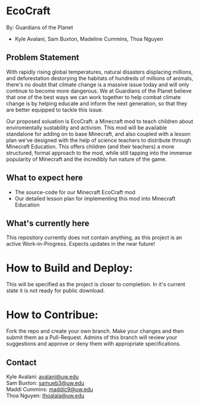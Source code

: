 # EcoCraft
By: Guardians of the Planet
- Kyle Avalani, Sam Buxton, Madeline Cummins, Thoa Nguyen

## Problem Statement
With rapidly rising global temperatures, natural disasters displacing millions, and deforestation destorying the habitats of hundreds of millions of animals, there's no doubt that cilmate change is a massive issue today and will only continue to become more dangerous. We at Guardians of the Planet believe that one of the best ways we can work together to help combat climate change is by helping educate and inform the next generation, so that they are better equipped to tackle this issue.

Our proposed soluation is EcoCraft: a Minecraft mod to teach children about enviromentally sustability and activism. This mod will be available standalone for adding on to base Minecraft, and also coupled with a lesson plan we've designed with the help of science teachers to distribute through Minecraft Education. This offers children (and their teachers) a more structured, formal approach to the mod, while still tapping into the immense popularity of Minecraft and the incredibly fun nature of the game.

## What to expect here
* The source-code for our Minecraft EcoCraft mod
* Our detailed lesson plan for implementing this mod into Minecraft Education

## What's currently here
This repository currently does not contain anything, as this project is an active Work-in-Progress. Expects updates in the near future!

# How to Build and Deploy:

This will be specified as the project is closer to completion. In it's current state it is not ready for public download. 

# How to Contribue:

Fork the repo and create your own branch. Make your changes and then submit them as a Pull-Request. Admins of this branch will review your suggestions and approve or deny them with appropriate specifications. 

## Contact
Kyle Avalani: avalani@uw.edu  
Sam Buxton: samueb3@uw.edu  
Maddi Cummins: maddic9@uw.edu  
Thoa Nguyen: thoalala@uw.edu 
